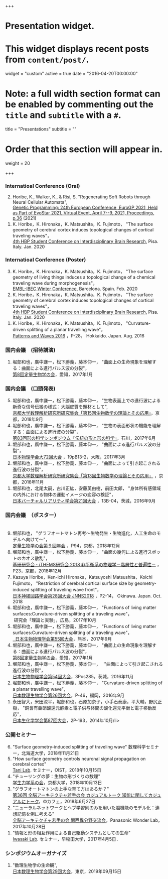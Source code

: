 +++
# Presentation widget.
# This widget displays recent posts from `content/post/`.
widget = "custom"
active = true
date = "2016-04-20T00:00:00"

# Note: a full width section format can be enabled by commenting out the `title` and `subtitle` with a `#`.
 title = "Presentations"
 subtitle = ""

# Order that this section will appear in.
weight = 20

+++
### Internatioal Conference (Oral)

<ol reversed>
  <li>Horibe, K., Walker, K., & Risi, S. "Regenerating Soft Robots through Neural Cellular Automata", <br><a href="https://arxiv.org/abs/2102.02579">Genetic Programming: 24th European Conference, EuroGP 2021, Held as Part of EvoStar 2021, Virtual Event, April 7--9, 2021, Proceedings, p.36</a> (2021)
  </li>
  
  <li>K. Horibe，K. Hironaka，K. Matsushita，K. Fujimoto， "The surface geometry of cerebral cortex induces topological changes of cortical traveling waves"，<br><a href="https://www.humanbrainproject.eu/en/education/participatecollaborate/student-conference/4th-student-conference/">4th HBP Student Conference on Interdisciplinary Brain Research</a>, Pisa. Italy. Jan. 2020</li>
</ol>

### Internatioal Conference (Poster)

<ol reversed>
  <li>K. Horibe，K. Hironaka，K. Matsushita，K. Fujimoto， "The surface geometry of living things induces a topological change of a chemical traveling wave during morphogenesis"，<br><a href="https://events.ibecbarcelona.eu/embl-ibec-winter-conference/">EMBL-IBEC Winter Conference</a>, Barcelona. Spain. Feb. 2020</li>
  <li>K. Horibe，K. Hironaka，K. Matsushita，K. Fujimoto， "The surface geometry of cerebral cortex induces topological changes of cortical traveling waves"，<br><a href="https://www.humanbrainproject.eu/en/education/participatecollaborate/student-conference/4th-student-conference/">4th HBP Student Conference on Interdisciplinary Brain Research</a>, Pisa. Italy. Jan. 2020</li>
  <li>K. Horibe，K. Hironaka，K. Matsushita，K. Fujimoto，  
   "Curvature-driven splitting of a planar travelling wave"，<br><a href="https://www.wpi-aimr.tohoku.ac.jp//mathematics_unit/english/Pattern_and_Waves_2016/home.htm">Patterns and Waves 2016</a>  
   ，P-28， Hokkaido. Japan. Aug. 2016</li>
</ol>

### 国内会議　(招待講演)

<ol reversed>
  <li>堀部和也，廣中謙一，松下勝義，藤本仰一，  
   "曲面上の生命現象を理解する：曲面による進行パルス波の分裂"，<br><a href="https://q-bio.jp/wiki/Qbio8th_2016">第8回定量生物学の会</a>，愛知，2017年1月</li>
</ol>

### 国内会議　(口頭発表)

<ol reversed>
  <li>堀部和也，廣中謙一，松下勝義，藤本仰一，  
    "生物表面上での進行波による新奇な信号伝搬の様式：大脳皮質を題材として",<br><a href="https://tbmaxv.wixsite.com/home">京都大学数理解析研究所研究集会「第15回生物数学の理論とその応用」</a>，京都，2018年9月</li>
  <li>堀部和也，廣中謙一，松下勝義，藤本仰一，  
   "生物の表面形状の機能を理解する：曲面による進行波の分裂"，<br><a href="http://katachi-jp.com/sympo83">第83回形の科学シンポジウム「伝統の形と形の科学」</a>，石川，2017年6月</li>
  <li>堀部和也，廣中謙一，松下勝義，藤本仰一，  
   "曲面による進行パルス波の分裂"，<br><a href="http://w4.gakkai-web.net/jps_search/2017sp/index.html">日本物理学会大72回大会</a>  
   ，19pB13-2，大阪，2017年3月</li>
  <li>堀部和也，廣中謙一，松下勝義，藤本仰一，  
   "曲面によって引き起こされる進行波の分裂"，<br><a href="https://sci-tech.ksc.kwansei.ac.jp/d_math/rims/">京都大学数理解析研究所研究集会「第13回生物数学の理論とその応用」</a>
   ，京都，2016年11月</li>  
  <li>堀部和也，北尾太嗣，古川正紘，安藤英由樹，前田太郎，  
   "身体所有感領域の内外における物体の運動イメージの変容の検証"，<br><a href="http://conference.vrsj.org/ac2016/">日本バーチャルリアリティ学会第21回大会</a>  
   ，13B-04，茨城，2016年9月</li>
</ol>

### 国内会議　（ポスター）

<ol reversed>
　<li>堀部和也，  
  "グラフオートマトン再考〜生物発生・生物進化，人工生命のモデルへ向けて〜"，<br><a href="https://q-bio.jp/wiki/%E7%AC%AC%E4%B9%9D%E5%9B%9E%E5%B9%B4%E4%BC%9A">定量生物学の会第９回年会</a>  
  ，P94，京都，2018年12月</li> 
 <li>堀部和也，廣中謙一，松下勝義，藤本仰一，  
  "曲面の幾何による進行スポットのカオス散乱"，<br><a href="http://ithems-stamp-wg.riken.jp/workshop/noneq-workshop-2018/home/index.html">基研研究会・iTHEMS研究会 2018 非平衡系の物理学－階層性と普遍性－</a>  
  ，P23，京都，2018年12月</li>  
  <li>Kazuya Horibe，Ken-ichi Hironaka，Katsuyoshi Matsushita，Koichi Fujimoto，  
  "Restriction of cerebral cortical surface size by geometry-induced splitting of traveling wave front"，<br><a href="http://jnns.org/conference/2018/ja/program.html">日本神経回路学会第28回大会 JNNS2018</a> 
  ，P2-14， Okinawa. Japan. Oct. 2018</li>
   <li>堀部和也，廣中謙一，松下勝義，藤本仰一，  
   "Functions of living matter surfaces:Curvature-driven splitting of a traveling wave"，<br>  
  研究会「理論と実験」，広島，2017年10月</li>
   <li>堀部和也，廣中謙一，松下勝義，藤本仰一，  
   "Functions of living matter surfaces:Curvature-driven splitting of a traveling wave"，<br><a href="https://www.aeplan.co.jp/bsj2017/">  
   日本生物物理学会第55回大会</a>，熊本，2017年9月</li>
  <li>堀部和也，廣中謙一，松下勝義，藤本仰一，  
   "曲面上の生命現象を理解する：曲面による進行パルス波の分裂"，<br><a href="https://q-bio.jp/wiki/Qbio8th_2016">  
   第8回定量生物学の会</a>，愛知，2017年1月</li>
  <li>堀部和也，廣中謙一，松下勝義，藤本仰一，  
   "曲面によって引き起こされる進行波の分裂"，<br><a href="https://www.aeplan.co.jp/bsj2016/">  
   日本生物物理学会第54回大会</a>，3Pos285，茨城，2016年11月</li>
  <li>堀部和也，廣中謙一，松下勝義，藤本仰一，  
   "Curvature-driven splitting of a planar travelling wave”，<br><a href="http://bio-math10.biology.kyushu-u.ac.jp/jsmb2016/home.html">   
   日本数理生物学会第26回大会</a>，P-46，福岡，2016年9月</li>
  <li>永田智大，米田涼平，堀部和也，石原加奈子，小手石泰康，平大輔，野尻正樹，  
   "銅含有亜硝酸還元酵素と電子供与体間の酸化還元平衡と電子移動反応"， <br><a href="https://confit.atlas.jp/guide/organizer/jbs/events">
   日本生化学学会第87回大会</a>，2P-193，2014年10月/li>
</ol>

### 公開セミナー

<ol reversed>
  <li>"Surface geometry-induced splitting of traveling wave" 数理科学セミナー，北海道大学，2018年11月21日</li>
  <li>"How surface geometry controls neuronal signal propagation on cerebral cortex"<br><a href="https://groups.oist.jp/cnru"> Tani Lab</a>. セミナー，OIST，2018年10月15日</li>
  <li>"チューリングの夢：生物の形づくりの数理"<br><a href="https://www.kokuchpro.com/event/6a3a52de2279c7d0f1dbcec791a4faeb/">学生力学系の会</a>，京都大学，2018年10月13日</li>
  <li>"グラフオートマトンの上手な育て方はあるか？"<br><a href="https://wbawakate.connpass.com/event/91367/">第36回 全脳アーキテクチャ若手の会 カジュアルトーク 知能に関してカジュアルにトーク</a>，Φカフェ，2018年6月27日</li>
  <li>"ニューラルネットワークとヘブ学習則のみを用いた脳機能のモデル化：連想記憶を例に考える"<br><a href="https://wbawakate.connpass.com/event/68391/">全脳アーキテクチャ若手の会 関西異分野交流会</a>，Panasonic Wonder Lab，2017年10月28日</li>
  <li>"情報と形の相互作用による自己駆動システムとしての生命" <br><a href="http://www.waseda.jp/sem-iwasakilab/index.html"> Iwasaki Lab</a>. セミナー，早稲田大学，2017年4月5日．</li>
</ol>

### シンポジウムオーガナイズ

<ol reversed>
  <li>"数理生物学の生命観", <br><a href="https://sites.google.com/view/jsmb2019conference/%E3%83%9B%E3%83%BC%E3%83%A0?authuser=0">日本数理生物学会第29回大会</a>，東京，2019年09月15日</li>
</ol>
